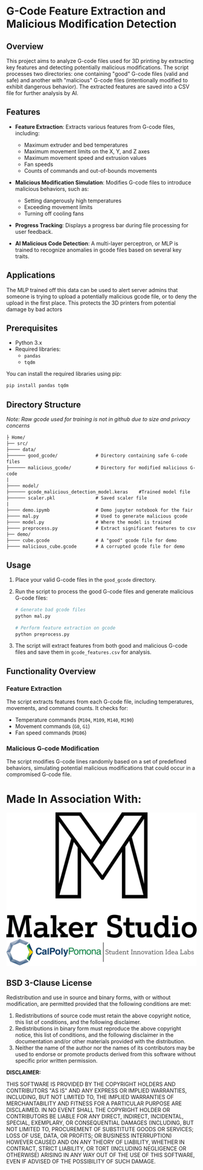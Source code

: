 # G-Code Feature Extraction and Malicious Modification Detection

## Overview

This project aims to analyze G-code files used for 3D printing by extracting key features and detecting potentially malicious modifications. The script processes two directories: one containing "good" G-code files (valid and safe) and another with "malicious" G-code files (intentionally modified to exhibit dangerous behavior). The extracted features are saved into a CSV file for further analysis by AI.

## Features

- **Feature Extraction**: Extracts various features from G-code files, including:
  - Maximum extruder and bed temperatures
  - Maximum movement limits on the X, Y, and Z axes
  - Maximum movement speed and extrusion values
  - Fan speeds
  - Counts of commands and out-of-bounds movements
  
- **Malicious Modification Simulation**: Modifies G-code files to introduce malicious behaviors, such as:
  - Setting dangerously high temperatures
  - Exceeding movement limits
  - Turning off cooling fans

- **Progress Tracking**: Displays a progress bar during file processing for user feedback.

- **AI Malicious Code Detection**: A multi-layer perceptron, or MLP is trained to recognize anomalies in gcode files based on several key traits. 

## Applications
The MLP trained off this data can be used to alert server admins that someone is trying to upload a potentially malicious gcode file, or to deny the upload in the first place. This protects the 3D printers from potential damage by bad actors

## Prerequisites

- Python 3.x
- Required libraries:
  - `pandas`
  - `tqdm`

You can install the required libraries using pip:

```bash
pip install pandas tqdm
```

## Directory Structure
*Note: Raw gcode used for training is not in github due to size and privacy concerns*

```
├ Home/
├── src/
├──── data/
├────── good_gcode/              # Directory containing safe G-code files
├────── malicious_gcode/         # Directory for modified malicious G-code
|
├──── model/
├────── gcode_malicious_detection_model.keras    #Trained model file
├────── scaler.pkl               # Saved scaler file
|
├──── demo.ipymb                 # Demo jupyter notebook for the fair
├──── mal.py                     # Used to generate malicious gcode
├──── model.py                   # Where the model is trained
├──── preprocess.py              # Extract significant features to csv
├── demo/
├──── cube.gcode                 # A "good" gcode file for demo
├──── malicious_cube.gcode       # A corrupted gcode file for demo
```

## Usage

1. Place your valid G-code files in the `good_gcode` directory.
2. Run the script to process the good G-code files and generate malicious G-code files:

   ```bash
   # Generate bad gcode files
   python mal.py
   ```

   ```bash
   # Perform feature extraction on gcode
   python preprocess.py
   ```

3. The script will extract features from both good and malicious G-code files and save them in `gcode_features.csv` for analysis.

## Functionality Overview

### Feature Extraction

The script extracts features from each G-code file, including temperatures, movements, and command counts. It checks for:
- Temperature commands (`M104`, `M109`, `M140`, `M190`)
- Movement commands (`G0`, `G1`)
- Fan speed commands (`M106`)

### Malicious G-code Modification

The script modifies G-code lines randomly based on a set of predefined behaviors, simulating potential malicious modifications that could occur in a compromised G-code file.

# Made In Association With:
![MS Logo|300](https://github.com/Faraday-dot-py/Cyber-Fair-Malicious-Gcode/blob/main/logos/MS%20Vertical%20Black.png?raw=true)
![SIIL Logo](https://github.com/Faraday-dot-py/Cyber-Fair-Malicious-Gcode/blob/main/logos/CPP-SIIL%20Vert-Horiz-cropped.png?raw=true)



## BSD 3-Clause License

Redistribution and use in source and binary forms, with or without modification, are permitted provided that the following conditions are met:

1. Redistributions of source code must retain the above copyright notice, this list of conditions, and the following disclaimer.
2. Redistributions in binary form must reproduce the above copyright notice, this list of conditions, and the following disclaimer in the documentation and/or other materials provided with the distribution.
3. Neither the name of the author nor the names of its contributors may be used to endorse or promote products derived from this software without specific prior written permission.

**DISCLAIMER:**

THIS SOFTWARE IS PROVIDED BY THE COPYRIGHT HOLDERS AND CONTRIBUTORS "AS IS" AND ANY EXPRESS OR IMPLIED WARRANTIES, INCLUDING, BUT NOT LIMITED TO, THE IMPLIED WARRANTIES OF MERCHANTABILITY AND FITNESS FOR A PARTICULAR PURPOSE ARE DISCLAIMED. IN NO EVENT SHALL THE COPYRIGHT HOLDER OR CONTRIBUTORS BE LIABLE FOR ANY DIRECT, INDIRECT, INCIDENTAL, SPECIAL, EXEMPLARY, OR CONSEQUENTIAL DAMAGES (INCLUDING, BUT NOT LIMITED TO, PROCUREMENT OF SUBSTITUTE GOODS OR SERVICES; LOSS OF USE, DATA, OR PROFITS; OR BUSINESS INTERRUPTION) HOWEVER CAUSED AND ON ANY THEORY OF LIABILITY, WHETHER IN CONTRACT, STRICT LIABILITY, OR TORT (INCLUDING NEGLIGENCE OR OTHERWISE) ARISING IN ANY WAY OUT OF THE USE OF THIS SOFTWARE, EVEN IF ADVISED OF THE POSSIBILITY OF SUCH DAMAGE.
